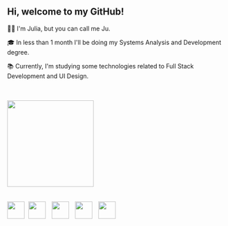 <br>
<h2 align="left">Hi, welcome to my GitHub!</h2>
<p align="left">👩🏻 I'm Julia, but you can call me Ju.</p>
<p align="left">🎓 In less than 1 month I'll be doing my Systems Analysis and Development degree.</p>
<p align="left">📚 Currently, I'm studying some technologies related to Full Stack Development and UI Design.</p>
<br>
<br>

<div align="left">
<img height="200cm" src="https://github-readme-stats.vercel.app/api?username=hijuliacs&show_icons=true&theme=ocean_dark">
</div>
<br>
<br>

<div align="left">
<img height="40cm" src="https://cdn.jsdelivr.net/gh/devicons/devicon/icons/html5/html5-original.svg"> <img height="40cm" hspace="5" src="https://cdn.jsdelivr.net/gh/devicons/devicon/icons/css3/css3-original.svg"> <img height="40cm" hspace="5" src="https://cdn.jsdelivr.net/gh/devicons/devicon/icons/javascript/javascript-original.svg"> <img height="40cm" hspace="5" src="https://cdn.jsdelivr.net/gh/devicons/devicon/icons/java/java-original.svg"> <img height="40cm" hspace="5" src="https://cdn.jsdelivr.net/gh/devicons/devicon/icons/figma/figma-original.svg">
</div>
